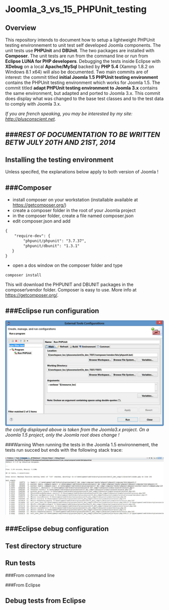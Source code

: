 Joomla_3_vs_15_PHPUnit_testing
==============================

Overview
--------

This repository intends to document how to setup a lightweight PHPUnit testing environnement to unit test self developed Joomla components. The unit tests use **PHPUnit** and **DBUnit**. The two packages are installed with **Composer**. The unit tests are run from the command line or run from **Eclipse LUNA for PHP developers**. Debugging the tests inside Eclipse with **XDebug** on a local **Apache/MySql** backed by **PHP 5.4** (Xammp 1.8.2 on Windows 8.1 x64) will also be documented. Two main commits are of interest: the commit titled **initial Joomla 1.5 PHPUnit testing environment** contains the PHPUnit testing environment which works for Joomla 1.5. The commit titled **adapt PHPUnit testing environment to Joomla 3.x** contains the same environment, but adapted and ported to Joomla 3.x. This commit does display what was changed to the base test classes and to the test data to comply with Joomla 3.x.

_If you are french speaking, you may be interested by my site: http://plusconscient.net._

###_REST OF DOCUMENTATION TO BE WRITTEN BETW JULY 20TH AND 21ST, 2014_
------------------------------------------------------

Installing the testing environment
----------------------------------

Unless specifed, the explanations below apply to both version of Joomla !

###Composer
-----------

* install composer on your workstation (installable available at https://getcomposer.org/)
* create a composer folder in the root of your Joomla project
* in the composer folder, create a file named composer.json
* edit composer.json and add
````
{
    "require-dev": {
        "phpunit/phpunit": "3.7.37",
		"phpunit/dbunit": "1.3.1"
   }
}
````
* open a dos window on the composer folder and type
```
composer install
```
This will download the PHPUNIT and DBUNIT packages in the composer\vendor folder. Composer is easy to use. More info at https://getcomposer.org/.

###Eclipse run configuration
----------------------------

![](https://github.com/Archanciel/Joomla_3_vs_15_PHPUnit_testing/blob/master/Github_doc/Joo15_3x_%20ext_tool_run_conf.jpg)
_the config displayed above is taken from the Joomla3.x project. On a Joomla 1.5 project, only the Joomla root does change !_

###Warning
When running the tests in the Joomla 1.5 environnement, the tests run succed but ends with the following stack trace:

![](https://github.com/Archanciel/Joomla_3_vs_15_PHPUnit_testing/blob/master/Github_doc/Joo15_error_stack_trace.jpg)

###Eclipse debug configuration
------------------------------

Test directory structure
------------------------

Run tests
---------

###From command line

###From Eclipse

Debug tests from Eclipse
------------------------